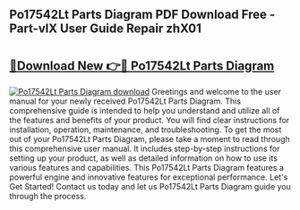 ## Po17542Lt Parts Diagram PDF Download Free - Part-vlX User Guide Repair zhX01

# <h2><a href="http://dfklz4.blite.top/?on=Po17542Lt+Parts+Diagram">🔗Download New 👉🔴 Po17542Lt Parts Diagram</a></h2>

[![Po17542Lt Parts Diagram download](https://i.imgur.com/lujVjoI.png)](http://dfklz4.blite.top/?on=Po17542Lt+Parts+Diagram)
Greetings and welcome to the user manual for your newly received Po17542Lt Parts Diagram. This comprehensive guide is intended to help you understand and utilize all of the features and benefits of your product. You will find clear instructions for installation, operation, maintenance, and troubleshooting. To get the most out of your Po17542Lt Parts Diagram, please take a moment to read through this comprehensive user manual. It includes step-by-step instructions for setting up your product, as well as detailed information on how to use its various features and capabilities. This Po17542Lt Parts Diagram features a powerful engine and innovative features for exceptional performance. Let's Get Started! Contact us today and let us Po17542Lt Parts Diagram guide you through the process.
